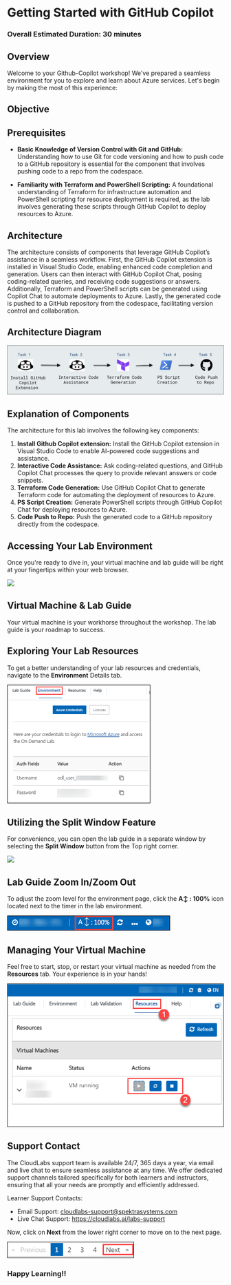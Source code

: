 
# Getting Started with GitHub Copilot

### Overall Estimated Duration: 30 minutes

## Overview
 
Welcome to your Github-Copilot workshop! We've prepared a seamless environment for you to explore and learn about Azure services. Let's begin by making the most of this experience:

## Objective 



## Prerequisites

- **Basic Knowledge of Version Control with Git and GitHub:** Understanding how to use Git for code versioning and how to push code to a GitHub repository is essential for the component that involves pushing code to a repo from the codespace.

- **Familiarity with Terraform and PowerShell Scripting:** A foundational understanding of Terraform for infrastructure automation and PowerShell scripting for resource deployment is required, as the lab involves generating these scripts through GitHub Copilot to deploy resources to Azure.

## Architecture

The architecture consists of components that leverage GitHub Copilot’s assistance in a seamless workflow. First, the GitHub Copilot extension is installed in Visual Studio Code, enabling enhanced code completion and generation. Users can then interact with GitHub Copilot Chat, posing coding-related queries, and receiving code suggestions or answers. Additionally, Terraform and PowerShell scripts can be generated using Copilot Chat to automate deployments to Azure. Lastly, the generated code is pushed to a GitHub repository from the codespace, facilitating version control and collaboration.

## Architecture Diagram

 ![](../../media/Lab4dia.png)

## Explanation of Components

The architecture for this lab involves the following key components:

1. **Install Github Copilot extension:** Install the GitHub Copilot extension in Visual Studio Code to enable AI-powered code suggestions and assistance.
2. **Interactive Code Assistance:** Ask coding-related questions, and GitHub Copilot Chat processes the query to provide relevant answers or code snippets.
3. **Terraform Code Generation:** Use GitHub Copilot Chat to generate Terraform code for automating the deployment of resources to Azure.
4. **PS Script Creation:** Generate PowerShell scripts through GitHub Copilot Chat for deploying resources to Azure.
5. **Code Push to Repo:** Push the generated code to a GitHub repository directly from the codespace.

## **Accessing Your Lab Environment**
 
Once you're ready to dive in, your virtual machine and lab guide will be right at your fingertips within your web browser.
 
 ![](../../media/getstart324.png)

## **Virtual Machine & Lab Guide**
 
Your virtual machine is your workhorse throughout the workshop. The lab guide is your roadmap to success.
 
## **Exploring Your Lab Resources**
 
To get a better understanding of your lab resources and credentials, navigate to the **Environment** Details tab.
 
   ![](../../media/gc1.png)
 
## **Utilizing the Split Window Feature**
 
For convenience, you can open the lab guide in a separate window by selecting the **Split Window** button from the Top right corner.

 ![](../../media/higher.png)

## Lab Guide Zoom In/Zoom Out
 
To adjust the zoom level for the environment page, click the **A↕ : 100%** icon located next to the timer in the lab environment.

![](../../media/zoom.png)  

## Managing Your Virtual Machine

Feel free to start, stop, or restart your virtual machine as needed from the **Resources** tab. Your experience is in your hands!

![](../../media/resourses.png)

## Support Contact
 
The CloudLabs support team is available 24/7, 365 days a year, via email and live chat to ensure seamless assistance at any time. We offer dedicated support channels tailored specifically for both learners and instructors, ensuring that all your needs are promptly and efficiently addressed.

Learner Support Contacts:
- Email Support: cloudlabs-support@spektrasystems.com
- Live Chat Support: https://cloudlabs.ai/labs-support

Now, click on **Next** from the lower right corner to move on to the next page.

  ![](../../media/page.png)

### Happy Learning!!
